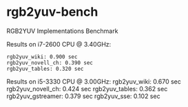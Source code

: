 rgb2yuv-bench
=============

RGB2YUV Implementations Benchmark

Results on i7-2600 CPU @ 3.40GHz:

```
rgb2yuv_wiki: 0.900 sec
rgb2yuv_novell_ch: 0.390 sec
rgb2yuv_tables: 0.320 sec
```

Results on i5-3330 CPU @ 3.00GHz:
rgb2yuv_wiki: 0.670 sec
rgb2yuv_novell_ch: 0.424 sec
rgb2yuv_tables: 0.362 sec
rgb2yuv_gstreamer: 0.379 sec
rgb2yuv_sse: 0.102 sec
